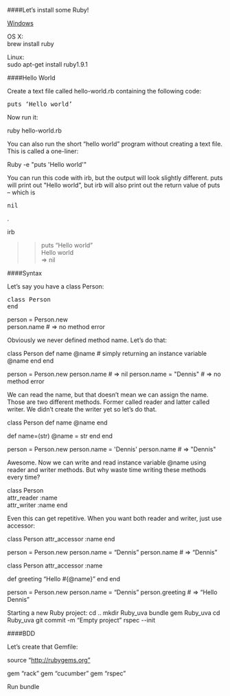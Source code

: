 ####Let’s install some Ruby!

[Windows][1]  

OS X:  
brew install ruby  

Linux:  
sudo apt-get install ruby1.9.1  

####Hello World

Create a text file called hello-world.rb containing the following code:  

<pre>puts ‘Hello world’</pre>  

Now run it:  

ruby hello-world.rb  

You can also run the short “hello world” program without creating 
a text file. This is called a one-liner:  

Ruby -e "puts 'Hello world'"  

You can run this code with irb, but the output will look slightly different. puts will print out "Hello world”, but irb will also print out the return 
value of puts – which is <pre>nil</pre>.  

irb  
>> puts “Hello world”  
Hello world  
=> nil  

####Syntax

Let’s say you have a class Person: 

<pre>class Person  
end</pre>  

person = Person.new  
person.name # => no method error  

Obviously we never defined method name. Let’s do that: 

class Person
  def name
    @name # simply returning an instance variable @name
  end
end

person = Person.new
person.name # => nil
person.name = "Dennis" # => no method error

We can read the name, but that doesn’t mean we can assign the name. Those are two different methods. Former called reader and latter called writer. We didn’t create the writer yet so let’s do that. 

class Person
  def name
    @name
  end

  def name=(str)
    @name = str
  end
end

person = Person.new
person.name = 'Dennis'
person.name # => "Dennis"

Awesome. Now we can write and read instance variable @name using 
reader and writer methods. But why waste time writing these methods 
every time? 

class Person  
  attr_reader :name  
  attr_writer :name
end

Even this can get repetitive. When you want both reader and writer, 
just use accessor: 

class Person
  attr_accessor :name
end

person = Person.new
person.name = “Dennis”
person.name # => “Dennis”

class Person
  attr_accessor :name

  def greeting
    “Hello #{@name}”
  end
end

person = Person.new
person.name = “Dennis”
person.greeting # => “Hello Dennis”


Starting a new Ruby project:
cd ..
mkdir Ruby_uva
bundle gem Ruby_uva
cd Ruby_uva
git commit -m “Empty project”
rspec --init

####BDD

Let’s create that Gemfile: 

source “http://rubygems.org”

gem “rack”
gem “cucumber”
gem “rspec”

Run bundle


[1]: http://rubyinstaller.org/
